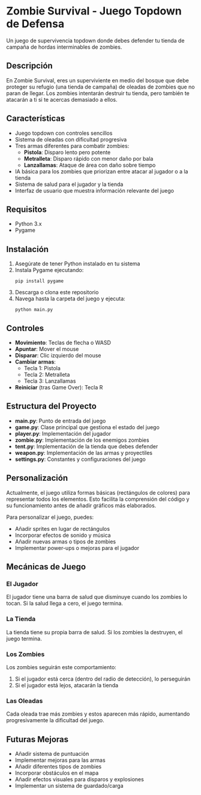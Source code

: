 # Zombie Survival - Juego Topdown de Defensa

Un juego de supervivencia topdown donde debes defender tu tienda de campaña de hordas interminables de zombies.

## Descripción

En Zombie Survival, eres un superviviente en medio del bosque que debe proteger su refugio (una tienda de campaña) de oleadas de zombies que no paran de llegar. Los zombies intentarán destruir tu tienda, pero también te atacarán a ti si te acercas demasiado a ellos.

## Características

- Juego topdown con controles sencillos
- Sistema de oleadas con dificultad progresiva
- Tres armas diferentes para combatir zombies:
  - **Pistola**: Disparo lento pero potente
  - **Metralleta**: Disparo rápido con menor daño por bala
  - **Lanzallamas**: Ataque de área con daño sobre tiempo
- IA básica para los zombies que priorizan entre atacar al jugador o a la tienda
- Sistema de salud para el jugador y la tienda
- Interfaz de usuario que muestra información relevante del juego

## Requisitos

- Python 3.x
- Pygame

## Instalación

1. Asegúrate de tener Python instalado en tu sistema
2. Instala Pygame ejecutando:
   ```
   pip install pygame
   ```
3. Descarga o clona este repositorio
4. Navega hasta la carpeta del juego y ejecuta:
   ```
   python main.py
   ```

## Controles

- **Movimiento**: Teclas de flecha o WASD
- **Apuntar**: Mover el mouse
- **Disparar**: Clic izquierdo del mouse
- **Cambiar armas**:
  - Tecla 1: Pistola
  - Tecla 2: Metralleta
  - Tecla 3: Lanzallamas
- **Reiniciar** (tras Game Over): Tecla R

## Estructura del Proyecto

- **main.py**: Punto de entrada del juego
- **game.py**: Clase principal que gestiona el estado del juego
- **player.py**: Implementación del jugador
- **zombie.py**: Implementación de los enemigos zombies
- **tent.py**: Implementación de la tienda que debes defender
- **weapon.py**: Implementación de las armas y proyectiles
- **settings.py**: Constantes y configuraciones del juego

## Personalización

Actualmente, el juego utiliza formas básicas (rectángulos de colores) para representar todos los elementos. Esto facilita la comprensión del código y su funcionamiento antes de añadir gráficos más elaborados.

Para personalizar el juego, puedes:
- Añadir sprites en lugar de rectángulos
- Incorporar efectos de sonido y música
- Añadir nuevas armas o tipos de zombies
- Implementar power-ups o mejoras para el jugador

## Mecánicas de Juego

### El Jugador

El jugador tiene una barra de salud que disminuye cuando los zombies lo tocan. Si la salud llega a cero, el juego termina.

### La Tienda

La tienda tiene su propia barra de salud. Si los zombies la destruyen, el juego termina.

### Los Zombies

Los zombies seguirán este comportamiento:
1. Si el jugador está cerca (dentro del radio de detección), lo perseguirán
2. Si el jugador está lejos, atacarán la tienda

### Las Oleadas

Cada oleada trae más zombies y estos aparecen más rápido, aumentando progresivamente la dificultad del juego.

## Futuras Mejoras

- Añadir sistema de puntuación
- Implementar mejoras para las armas
- Añadir diferentes tipos de zombies
- Incorporar obstáculos en el mapa
- Añadir efectos visuales para disparos y explosiones
- Implementar un sistema de guardado/carga
